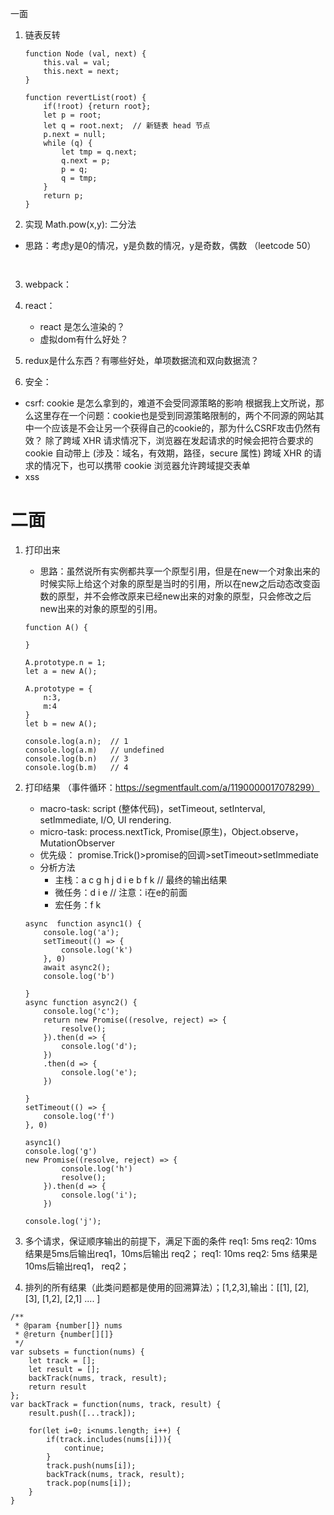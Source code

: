 一面
1. 链表反转
    ```
    function Node (val, next) {
        this.val = val;
        this.next = next;
    }

    function revertList(root) {
        if(!root) {return root};
        let p = root;
        let q = root.next;  // 新链表 head 节点
        p.next = null;
        while (q) {
            let tmp = q.next;
            q.next = p;
            p = q;
            q = tmp;
        }
        return p;
    }
    ```
2. 实现 Math.pow(x,y): 二分法
- 思路：考虑y是0的情况，y是负数的情况，y是奇数，偶数 （leetcode 50）
```


```
3. webpack：



4. react：
    - react 是怎么渲染的？
    - 虚拟dom有什么好处？

5. redux是什么东西？有哪些好处，单项数据流和双向数据流？

6. 安全：
- csrf: cookie 是怎么拿到的，难道不会受同源策略的影响
    根据我上文所说，那么这里存在一个问题：cookie也是受到同源策略限制的，两个不同源的网站其中一个应该是不会让另一个获得自己的cookie的，那为什么CSRF攻击仍然有效？
    除了跨域 XHR 请求情况下，浏览器在发起请求的时候会把符合要求的 cookie 自动带上 (涉及：域名，有效期，路径，secure 属性)
    跨域 XHR 的请求的情况下，也可以携带 cookie
    浏览器允许跨域提交表单
- xss

# 二面
1. 打印出来
    - 思路：虽然说所有实例都共享一个原型引用，但是在new一个对象出来的时候实际上给这个对象的原型是当时的引用，所以在new之后动态改变函数的原型，并不会修改原来已经new出来的对象的原型，只会修改之后new出来的对象的原型的引用。
    ```
    function A() {

    }

    A.prototype.n = 1;
    let a = new A();

    A.prototype = {
        n:3,
        m:4
    }
    let b = new A();

    console.log(a.n);  // 1
    console.log(a.m)   // undefined
    console.log(b.n)   // 3
    console.log(b.m)   // 4

    ```

2. 打印结果 （事件循环：https://segmentfault.com/a/1190000017078299）
    - macro-task: script (整体代码)，setTimeout, setInterval, setImmediate, I/O, UI rendering. 
    - micro-task: process.nextTick, Promise(原生)，Object.observe，MutationObserver
   -  优先级： promise.Trick()>promise的回调>setTimeout>setImmediate
    - 分析方法
        - 主栈：a c g h j d i e b f k   // 最终的输出结果
        - 微任务：d i e  // 注意：i在e的前面
        - 宏任务：f k

    ```
    async  function async1() {
        console.log('a');
        setTimeout(() => {
            console.log('k')
        }, 0)
        await async2();
        console.log('b')

    }
    async function async2() {
        console.log('c');
        return new Promise((resolve, reject) => {
            resolve();
        }).then(d => {
            console.log('d');
        })
        .then(d => {
            console.log('e');
        })

    }
    setTimeout(() => {
        console.log('f')
    }, 0)

    async1()
    console.log('g')
    new Promise((resolve, reject) => {
            console.log('h')
            resolve();
        }).then(d => {
            console.log('i');
        })

    console.log('j');
    ```

3. 多个请求，保证顺序输出的前提下，满足下面的条件
req1: 5ms
req2: 10ms
结果是5ms后输出req1，10ms后输出 req2；
req1: 10ms
req2: 5ms
结果是10ms后输出req1， req2；

4. 排列的所有结果（此类问题都是使用的回溯算法）；[1,2,3],输出：[[1], [2], [3], [1,2], [2,1] .... ] 
```
/**
 * @param {number[]} nums
 * @return {number[][]}
 */
var subsets = function(nums) {
    let track = [];
    let result = [];
    backTrack(nums, track, result);
    return result
};
var backTrack = function(nums, track, result) {
    result.push([...track]);
    
    for(let i=0; i<nums.length; i++) {
        if(track.includes(nums[i])){
            continue;
        }
        track.push(nums[i]);
        backTrack(nums, track, result);
        track.pop(nums[i]);
    }
}
```